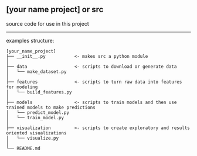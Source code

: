 [your name project] or src
----

source code for use in this project

----
examples structure:
```
[your_name_project]
├── __init__.py           <- makes src a python module
│
├── data                  <- scripts to download or generate data
│   └── make_dataset.py 
│
├── features              <- scripts to turn raw data into features for modeling
│   └── build_features.py
│
├── models                <- scripts to train models and then use trained models to make predictions
│   └── predict_model.py
│   └── train_model.py
│
├── visualization         <- scripts to create exploratory and results oriented visualizations
│   └── visualize.py
│
└── README.md
```
